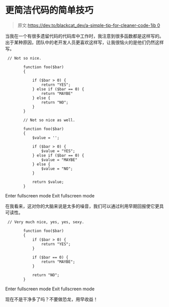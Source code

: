 # 更简洁代码的简单技巧

> 原文:[https://dev.to/blackcat_dev/a-simple-tip-for-cleaner-code-1ib 0](https://dev.to/blackcat_dev/a-simple-tip-for-cleaner-code--1ib0)

当我在一个有很多遗留代码的代码库中工作时，我注意到很多函数都是这样写的。出于某种原因，团队中的老开发人员更喜欢这样写，让我很恼火的是他们仍然这样写。

```
 // Not so nice.

        function foo($bar)
        {

            if ($bar > 0) {
                return "YES";
            } else if ($bar == 0) {
                return "MAYBE"
            } else {
                return "NO";
            }
        }

        // Not so nice as well.

        function foo($bar)
        {
            $value = '';            

            if ($bar > 0) {
                $value = "YES";
            } else if ($bar == 0) {
                $value = "MAYBE"
            } else {
                $value = "NO";
            }

            return $value;
        } 
```

Enter fullscreen mode Exit fullscreen mode

在我看来，这对你的大脑来说是太多的噪音，我们可以通过利用早期回报使它更具可读性。

```
 // Very much nice, yes, yes, sexy.

        function foo($bar) 
        {
            if ($bar > 0) {
                return "YES";
            }

            if ($bar == 0) {
                return "MAYBE";
            }

            return "NO";    
        } 
```

Enter fullscreen mode Exit fullscreen mode

现在不是干净多了吗？不要做恐龙，用早收益！